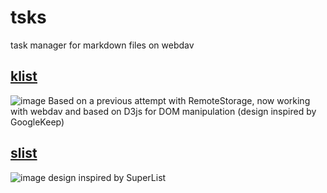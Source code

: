 # tsks
task manager for markdown files on webdav

## [klist](https://ldavid.fr/tsks/klist/)
![image](https://user-images.githubusercontent.com/3470988/208067963-b421c8bb-67d1-4a09-9135-4e6fab28e7d8.png)
Based on a previous attempt with RemoteStorage, now working with webdav and based on D3js for DOM manipulation (design inspired by GoogleKeep)

## [slist](https://ldavid.fr/tsks/slist/)
![image](https://user-images.githubusercontent.com/3470988/208068158-17688f90-ecef-4031-b1ed-3e6726e122fa.png)
design inspired by SuperList
